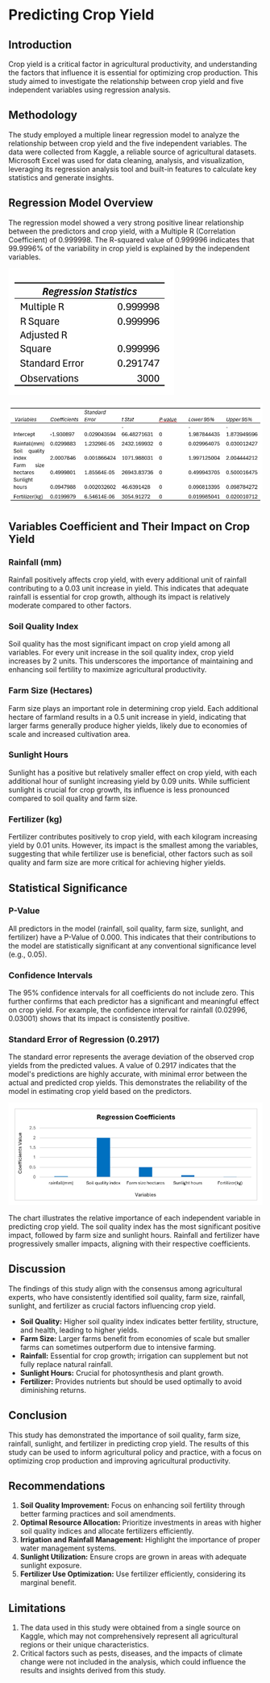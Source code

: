 # Predicting Crop Yield

## Introduction
Crop yield is a critical factor in agricultural productivity, and understanding the factors that influence it is essential for optimizing crop production. This study aimed to investigate the relationship between crop yield and five independent variables using regression analysis.

## Methodology
The study employed a multiple linear regression model to analyze the relationship between crop yield and the five independent variables. The data were collected from Kaggle, a reliable source of agricultural datasets. Microsoft Excel was used for data cleaning, analysis, and visualization, leveraging its regression analysis tool and built-in features to calculate key statistics and generate insights.

## Regression Model Overview
The regression model showed a very strong positive linear relationship between the predictors and crop yield, with a Multiple R (Correlation Coefficient) of 0.999998. The R-squared value of 0.999996 indicates that 99.9996% of the variability in crop yield is explained by the independent variables.

![Statistics](https://github.com/Bahkeezz/Regression-Analysis-Report/blob/d962d761f1ec60ddcfc7757cbc22d8e0c249028c/statistics.png)


![Analysis](https://raw.githubusercontent.com/Bahkeezz/Regression-Analysis-Report/main/regression.png)

## Variables Coefficient and Their Impact on Crop Yield

### Rainfall (mm)
Rainfall positively affects crop yield, with every additional unit of rainfall contributing to a 0.03 unit increase in yield. This indicates that adequate rainfall is essential for crop growth, although its impact is relatively moderate compared to other factors.

### Soil Quality Index
Soil quality has the most significant impact on crop yield among all variables. For every unit increase in the soil quality index, crop yield increases by 2 units. This underscores the importance of maintaining and enhancing soil fertility to maximize agricultural productivity.

### Farm Size (Hectares)
Farm size plays an important role in determining crop yield. Each additional hectare of farmland results in a 0.5 unit increase in yield, indicating that larger farms generally produce higher yields, likely due to economies of scale and increased cultivation area.

### Sunlight Hours
Sunlight has a positive but relatively smaller effect on crop yield, with each additional hour of sunlight increasing yield by 0.09 units. While sufficient sunlight is crucial for crop growth, its influence is less pronounced compared to soil quality and farm size.

### Fertilizer (kg)
Fertilizer contributes positively to crop yield, with each kilogram increasing yield by 0.01 units. However, its impact is the smallest among the variables, suggesting that while fertilizer use is beneficial, other factors such as soil quality and farm size are more critical for achieving higher yields.

## Statistical Significance

### P-Value
All predictors in the model (rainfall, soil quality, farm size, sunlight, and fertilizer) have a P-Value of 0.000. This indicates that their contributions to the model are statistically significant at any conventional significance level (e.g., 0.05). 

### Confidence Intervals
The 95% confidence intervals for all coefficients do not include zero. This further confirms that each predictor has a significant and meaningful effect on crop yield. For example, the confidence interval for rainfall (0.02996, 0.03001) shows that its impact is consistently positive.

### Standard Error of Regression (0.2917)
The standard error represents the average deviation of the observed crop yields from the predicted values. A value of 0.2917 indicates that the model's predictions are highly accurate, with minimal error between the actual and predicted crop yields. This demonstrates the reliability of the model in estimating crop yield based on the predictors.

![Chart](https://github.com/Bahkeezz/Regression-Analysis-Report/blob/e2c4e0339c3b8598f1a838fd0bacca3037845e4f/bar_chart.png)

The chart illustrates the relative importance of each independent variable in predicting crop yield. The soil quality index has the most significant positive impact, followed by farm size and sunlight hours. Rainfall and fertilizer have progressively smaller impacts, aligning with their respective coefficients.

## Discussion
The findings of this study align with the consensus among agricultural experts, who have consistently identified soil quality, farm size, rainfall, sunlight, and fertilizer as crucial factors influencing crop yield.

- **Soil Quality:** Higher soil quality index indicates better fertility, structure, and health, leading to higher yields. 
- **Farm Size:** Larger farms benefit from economies of scale but smaller farms can sometimes outperform due to intensive farming.
- **Rainfall:** Essential for crop growth; irrigation can supplement but not fully replace natural rainfall.
- **Sunlight Hours:** Crucial for photosynthesis and plant growth.
- **Fertilizer:** Provides nutrients but should be used optimally to avoid diminishing returns.

## Conclusion
This study has demonstrated the importance of soil quality, farm size, rainfall, sunlight, and fertilizer in predicting crop yield. The results of this study can be used to inform agricultural policy and practice, with a focus on optimizing crop production and improving agricultural productivity.

## Recommendations
1. **Soil Quality Improvement:** Focus on enhancing soil fertility through better farming practices and soil amendments.
2. **Optimal Resource Allocation:** Prioritize investments in areas with higher soil quality indices and allocate fertilizers efficiently.
3. **Irrigation and Rainfall Management:** Highlight the importance of proper water management systems.
4. **Sunlight Utilization:** Ensure crops are grown in areas with adequate sunlight exposure.
5. **Fertilizer Use Optimization:** Use fertilizer efficiently, considering its marginal benefit.

## Limitations
1. The data used in this study were obtained from a single source on Kaggle, which may not comprehensively represent all agricultural regions or their unique characteristics.
2. Critical factors such as pests, diseases, and the impacts of climate change were not included in the analysis, which could influence the results and insights derived from this study.
